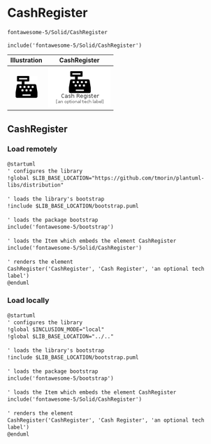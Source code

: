 # CashRegister


```text
fontawesome-5/Solid/CashRegister
```

```text
include('fontawesome-5/Solid/CashRegister')
```



| Illustration | CashRegister |
| :---: | :---: |
| ![illustration for Illustration](../../fontawesome-5/Solid/CashRegister.png) | ![illustration for CashRegister](../../fontawesome-5/Solid/CashRegister.Local.png) |




## CashRegister

### Load remotely
```plantuml
@startuml
' configures the library
!global $LIB_BASE_LOCATION="https://github.com/tmorin/plantuml-libs/distribution"

' loads the library's bootstrap
!include $LIB_BASE_LOCATION/bootstrap.puml

' loads the package bootstrap
include('fontawesome-5/bootstrap')

' loads the Item which embeds the element CashRegister
include('fontawesome-5/Solid/CashRegister')

' renders the element
CashRegister('CashRegister', 'Cash Register', 'an optional tech label')
@enduml
```

### Load locally
```plantuml
@startuml
' configures the library
!global $INCLUSION_MODE="local"
!global $LIB_BASE_LOCATION="../.."

' loads the library's bootstrap
!include $LIB_BASE_LOCATION/bootstrap.puml

' loads the package bootstrap
include('fontawesome-5/bootstrap')

' loads the Item which embeds the element CashRegister
include('fontawesome-5/Solid/CashRegister')

' renders the element
CashRegister('CashRegister', 'Cash Register', 'an optional tech label')
@enduml
```

